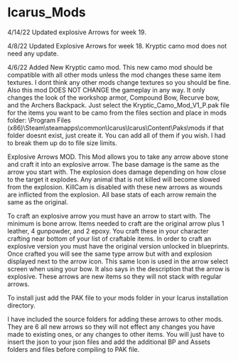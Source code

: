 # Icarus_Mods

4/14/22 Updated explosive Arrows for week 19.

4/8/22 Updated Explosive Arrows for week 18. Kryptic camo mod does not need any update.

4/6/22 Added New Kryptic camo mod. 
This new camo mod should be compatible with all other mods unless the mod changes these same item textures. I dont think any other mods change textures so you should be fine. Also this mod DOES NOT CHANGE the gameplay in any way. It only changes the look of the workshop armor, Compound Bow, Recurve bow, and the Archers Backpack.
Just select the Kryptic_Camo_Mod_V1_P.pak file for the items you want to be camo from the files section and place in mods folder:
\Program Files (x86)\Steam\steamapps\common\Icarus\Icarus\Content\Paks\mods
if that folder doesnt exist, just create it. You can add all of them if you wish. I had to break them up do to file size limits.


Explosive Arrows MOD. This Mod allows you to take any arrow above stone and craft it into an explosive arrow. The base damage is the same as the arrow you start with. The explosion does damage depending on how close to the target it explodes. Any animal that is not killed will become slowed from the explosion. KillCam is disabled with these new arrows as wounds are inflicted from the explosion. All base stats of each arrow remain the same as the original.

To craft an explosive arrow you must have an arrow to start with. The minimum is bone arrow. Items needed to craft are the original arrow plus 1 leather, 4 gunpowder, and 2 epoxy. You craft these in your character crafting near bottom of your list of craftable items. In order to craft an explosive version you must have the original version unlocked in blueprints. Once crafted you will see the same type arrow but with and explosion displayed next to the arrow icon. This same Icon is used in the arrow select screen when using your bow. It also says in the description that the arrow is explosive. These arrows are new items so they will not stack with regular arrows.

To install just add the PAK file to your mods folder in your Icarus installation directory.

I have included the source folders for adding these arrows to other mods. They are 6 all new arrows so they will not effect any changes you have made to existing ones, or any changes to other items. You will just have to insert the json to your json files and add the additional BP and Assets folders and files before compiling to PAK file.
